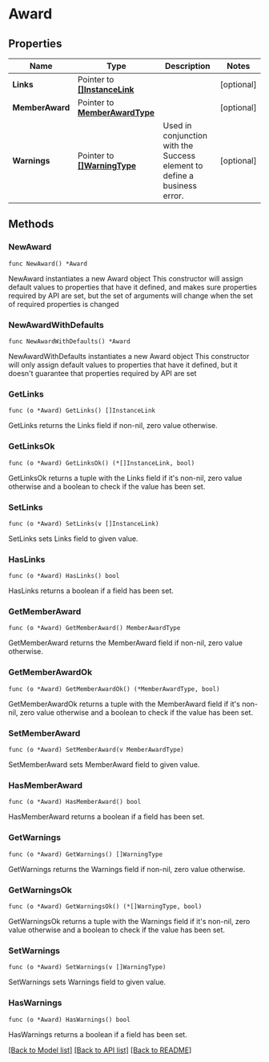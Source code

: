 # Award

## Properties

Name | Type | Description | Notes
------------ | ------------- | ------------- | -------------
**Links** | Pointer to [**[]InstanceLink**](InstanceLink.md) |  | [optional] 
**MemberAward** | Pointer to [**MemberAwardType**](MemberAwardType.md) |  | [optional] 
**Warnings** | Pointer to [**[]WarningType**](WarningType.md) | Used in conjunction with the Success element to define a business error. | [optional] 

## Methods

### NewAward

`func NewAward() *Award`

NewAward instantiates a new Award object
This constructor will assign default values to properties that have it defined,
and makes sure properties required by API are set, but the set of arguments
will change when the set of required properties is changed

### NewAwardWithDefaults

`func NewAwardWithDefaults() *Award`

NewAwardWithDefaults instantiates a new Award object
This constructor will only assign default values to properties that have it defined,
but it doesn't guarantee that properties required by API are set

### GetLinks

`func (o *Award) GetLinks() []InstanceLink`

GetLinks returns the Links field if non-nil, zero value otherwise.

### GetLinksOk

`func (o *Award) GetLinksOk() (*[]InstanceLink, bool)`

GetLinksOk returns a tuple with the Links field if it's non-nil, zero value otherwise
and a boolean to check if the value has been set.

### SetLinks

`func (o *Award) SetLinks(v []InstanceLink)`

SetLinks sets Links field to given value.

### HasLinks

`func (o *Award) HasLinks() bool`

HasLinks returns a boolean if a field has been set.

### GetMemberAward

`func (o *Award) GetMemberAward() MemberAwardType`

GetMemberAward returns the MemberAward field if non-nil, zero value otherwise.

### GetMemberAwardOk

`func (o *Award) GetMemberAwardOk() (*MemberAwardType, bool)`

GetMemberAwardOk returns a tuple with the MemberAward field if it's non-nil, zero value otherwise
and a boolean to check if the value has been set.

### SetMemberAward

`func (o *Award) SetMemberAward(v MemberAwardType)`

SetMemberAward sets MemberAward field to given value.

### HasMemberAward

`func (o *Award) HasMemberAward() bool`

HasMemberAward returns a boolean if a field has been set.

### GetWarnings

`func (o *Award) GetWarnings() []WarningType`

GetWarnings returns the Warnings field if non-nil, zero value otherwise.

### GetWarningsOk

`func (o *Award) GetWarningsOk() (*[]WarningType, bool)`

GetWarningsOk returns a tuple with the Warnings field if it's non-nil, zero value otherwise
and a boolean to check if the value has been set.

### SetWarnings

`func (o *Award) SetWarnings(v []WarningType)`

SetWarnings sets Warnings field to given value.

### HasWarnings

`func (o *Award) HasWarnings() bool`

HasWarnings returns a boolean if a field has been set.


[[Back to Model list]](../README.md#documentation-for-models) [[Back to API list]](../README.md#documentation-for-api-endpoints) [[Back to README]](../README.md)


